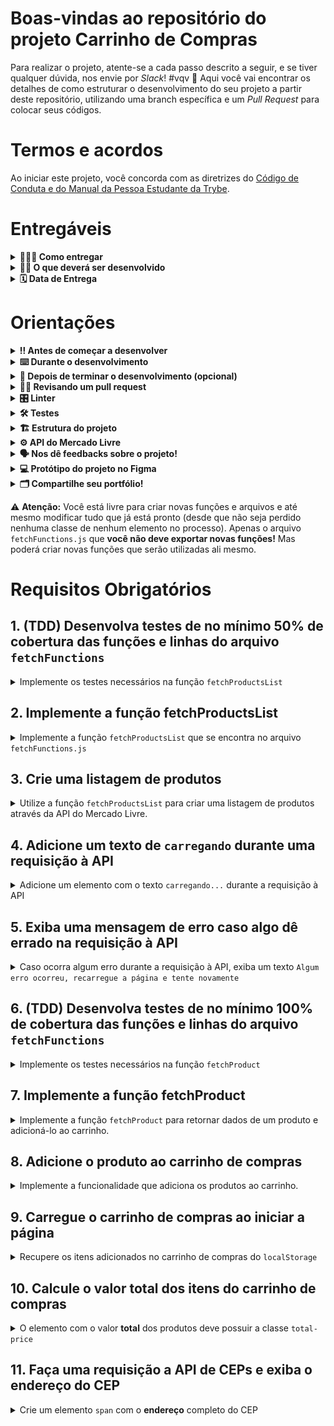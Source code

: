 # Boas-vindas ao repositório do projeto Carrinho de Compras

Para realizar o projeto, atente-se a cada passo descrito a seguir, e se tiver qualquer dúvida, nos envie por _Slack_! #vqv 🚀
Aqui você vai encontrar os detalhes de como estruturar o desenvolvimento do seu projeto a partir deste repositório, utilizando uma branch específica e um _Pull Request_ para colocar seus códigos.

# Termos e acordos

Ao iniciar este projeto, você concorda com as diretrizes do [Código de Conduta e do Manual da Pessoa Estudante da Trybe](https://app.betrybe.com/learn/student-manual/codigo-de-conduta-da-pessoa-estudante).

# Entregáveis

<details>
  <summary><strong>🤷🏽‍♀️ Como entregar</strong></summary><br />

  Para entregar o seu projeto você deverá criar um _Pull Request_ neste repositório.

  Lembre-se que você pode consultar nosso conteúdo sobre [Git & GitHub](https://app.betrybe.com/learn/course/5e938f69-6e32-43b3-9685-c936530fd326/module/f04cdb21-382e-4588-8950-3b1a29afd2dd/section/876a615b-f578-4d65-a820-de9f3e5e57db/lesson/be8632bf-7bb7-4c01-a5d9-7aadac3a58f0) e nosso [Blog - Git & GitHub](https://blog.betrybe.com/tecnologia/git-e-github/) sempre que precisar!
</details>

<details>
  <summary><strong>👨‍💻 O que deverá ser desenvolvido</strong></summary><br />

Você vai desenvolver **carrinho de compras** totalmente dinâmico! 🛒

Para isso, vai consumir dados diretamente de uma **API!** 🤩

Isso mesmo! Da sigla em inglês _Application Programming Interface_, uma API é um ponto de contato na internet com determinado serviço e nesse projeto você vai utilizar a API do Mercado Livre para buscar produtos à venda. 🏷

E não para por aí! 🤩

Você já aprendeu sobre a importância de ter uma mentalidade orientada a testes, não é mesmo? E também já sabe como a implementação de testes contribui para a escrita de códigos mais confiáveis e com boa performance.

Nesse projeto você vai ter a experiência de pôr em prática o desenvolvimento orientado a testes, o famoso TDD (Test Driven Development)! Que te ajuda a garantir um código de qualidade, percebendo os casos de uso da sua aplicação e garantindo que ela está funcionando da maneira correta! 🚀

Ao finalizar o projeto, ele deve ter o comportamento parecido com o gif abaixo:

![Project Gif](/images/prototipo.gif)

</details>

<details>
  <summary><strong>🗓 Data de Entrega</strong></summary><br />

# Data de entrega

- Projeto individual;
- Serão `4` dias de projeto;
- Data de entrega para avaliação final do projeto: `03/03/2023 14:00`.

</details>

# Orientações

<details>
  <summary><strong>‼️ Antes de começar a desenvolver</strong></summary><br />

1. Clone o repositório

- `git clone git@github.com:tryber/sd-029-a-project-shopping-cart.git`.
- Entre na pasta do repositório que você acabou de clonar:
  - `cd sd-029-a-project-shopping-cart`

2. Instale as dependências e inicialize o projeto

- Instale as dependências:
  - `npm install`

3. Crie uma branch a partir da branch `main`

- Verifique que você está na branch `main`
  - Exemplo: `git branch`
- Se não estiver, mude para a branch `main`
  - Exemplo: `git checkout main`
- Agora, crie uma branch onde você vai guardar os `commits` do seu projeto
  - Você deve criar uma branch no seguinte formato: `nome-sobrenome-nome-do-projeto`
  - Exemplo: `git checkout -b maria-silva-shopping-cart`

4. Quando fizer mudanças, adicione-as ao _stage_ do Git e faça um `commit`

- Verifique que as mudanças ainda não estão no _stage_
  - Exemplo: `git status` (deve aparecer as alterações realizadas em vermelho)
- Adicione o novo arquivo ao _stage_ do Git
  - Exemplo:
    - `git add .` (adicionando todas as mudanças - _que estavam em vermelho_ - ao stage do Git)
    - `git status` (deve aparecer listado os arquivos em verde)
- Faça o `commit` inicial
  - Exemplo:
    - `git commit -m 'iniciando o projeto. VAMOS COM TUDO :rocket:'` (fazendo o primeiro commit)
    - `git status` (deve aparecer uma mensagem tipo _nothing to commit_ )

5. Adicione a sua branch com o novo `commit` ao repositório remoto

- Usando o exemplo anterior: `git push -u origin maria-silva-shopping-cart`

6. Crie um novo `Pull Request` _(PR)_

- Vá até a página de _Pull Requests_ do [repositório no GitHub](https://github.com/tryber/sd-029-a-project-shopping-cart/pulls)
- Clique no botão verde _"New pull request"_
- Clique na caixa de seleção _"Compare"_ e escolha a sua branch **com atenção**
  - Coloque um título para a sua _Pull Request_
  - Exemplo: _"Cria tela de busca"_
- Clique no botão verde _"Create pull request"_
- Adicione uma descrição para o _Pull Request_, um título claro que o identifique, e clique no botão verde _"Create pull request"_
- **Não se preocupe em preencher mais nada por enquanto!**
- Volte até a [página de _Pull Requests_ do repositório](https://github.com/tryber/sd-029-a-project-shopping-cart/pulls) e confira que o seu _Pull Request_ está criado

</details>

<details>
  <summary><strong>⌨️ Durante o desenvolvimento</strong></summary><br />

- Faça `commits` das alterações que você fizer no código regularmente;

- Lembre-se de sempre atualizar o repositório remoto após um (ou alguns) `commits`;

- Os comandos que você utilizará com mais frequência são:

    1. `git status` _(para verificar o que está em vermelho - fora do stage - e o que está em verde - no stage)_;

    2. `git add` _(para adicionar arquivos ao stage do Git)_;

    3. `git commit` _(para criar um commit com os arquivos que estão no stage do Git)_;

    4. `git push -u origin nome-da-branch` _(para enviar o commit para o repositório remoto na primeira vez que fizer o `push` de uma nova branch)_;

    5. `git push` _(para enviar o commit para o repositório remoto após o passo anterior)_.

</details>

<details>
  <summary><strong>🤝 Depois de terminar o desenvolvimento (opcional)</strong></summary><br />

  Para sinalizar que o seu projeto está pronto para o _"Code Review"_, faça o seguinte:

- Vá até a página **DO SEU** _Pull Request_, adicione a label de _"code-review"_ e marque quem você deseja que realize o _code review_, por exemplo, as pessoas da sua tribo:

- No menu à direita, clique no _link_ **"Labels"** e escolha a _label_ **code-review**;

- No menu à direita, clique no _link_ **"Assignees"** e escolha **o seu usuário**;

- No menu à direita, clique no _link_ **"Reviewers"** e digite `students`, selecione o time `tryber/students-sd-029-a`.

  Caso tenha alguma dúvida, [aqui tem um vídeo explicativo](https://vimeo.com/362189205).

</details>

<details>
  <summary><strong>🕵🏿 Revisando um pull request</strong></summary><br />

  Use o conteúdo sobre [Code Review](https://app.betrybe.com/learn/course/5e938f69-6e32-43b3-9685-c936530fd326/module/f04cdb21-382e-4588-8950-3b1a29afd2dd/section/b3af2f05-08e5-4b4a-9667-6f5f729c351d/lesson/36268865-fc46-40c7-92bf-cbded9af9006) para te ajudar a revisar os _Pull Requests_.

</details>

<details>
  <summary><strong>🎛 Linter</strong></summary><br />

### ESLint e Stylelint

Para garantir a qualidade do código, vamos utilizar neste projeto os linters `ESLint` e `Stylelint`.
Assim o código estará alinhado com as boas práticas de desenvolvimento, sendo mais legível
e de fácil manutenção!

Para poder rodar o `ESLint` e o `Stylelint` certifique-se de ter executado o comando `npm install` dentro do projeto.

Para rodá-los localmente no projeto, execute os comandos abaixo:

```bash
  npm run lint
  npm run lint:styles
```

Se a análise do `ESLint` e do `Stylelint` encontrarem problemas no seu código, tais problemas serão mostrados no seu terminal. Se não houver problema no seu código, nada será impresso no seu terminal.

Você pode também instalar o plugin do `ESLint` no VSCode. Para isso, basta fazer o download do plugin `ESLint` e instalá-lo.

Em caso de dúvidas, confira o material do course sobre [ESLint e Stylelint](https://app.betrybe.com/learn/course/5e938f69-6e32-43b3-9685-c936530fd326/module/f04cdb21-382e-4588-8950-3b1a29afd2dd/section/3b1546b5-f7bc-40f7-a674-77b16c408756/lesson/0c9e8c0e-24c3-4526-ba6b-60d95913e022).

⚠️ **PULL REQUESTS COM ISSUES NO LINTER NÃO SERÃO AVALIADAS. ATENTE-SE PARA RESOLVÊ-LAS ANTES DE FINALIZAR O DESENVOLVIMENTO!** ⚠️

</details>

<details>
  <summary><strong>🛠 Testes</strong></summary><br />

Nesse projeto você vai implementar o TDD (Test Driven Development) também conhecido como _desenvolvimento orientado a testes_, que é uma prática muito utilizada no mercado de trabalho para garantir que o código será implementado da maneira correta. Ou seja, primeiro você vai escrever o teste para uma função e depois vai implementar a lógica para que a função execute.

Você vai ser responsável por implementar testes para as funções: `fetchProductsList` e `fetchProduct`.

### Cobertura de testes

Para avaliar se seus testes estão cobrindo toda a função, será utilizado a **cobertura de testes**, que avalia a eficácia dos testes implementados de acordo com os requisitos, determinando se cobrem o que foi pedido ou não.

⚠️ **Será testado apenas as funções pedidas e não toda a aplicação!**

Conforme você for realizando os testes do projeto, a porcentagem da cobertura total irá aumentar. Para a cobertura total será avaliado 25%, 50%, 75%, e, por fim, 100% dos testes. Para cada função solicitada a cobertura de testes irá avaliar a cobertura das linhas da sua função.

Para executar seus testes, execute o comando abaixo:

```bash
npm test
```

Para executar e acompanhar a implementação da sua cobertura de testes, rode o comando abaixo:

```bash
npm run test:coverage
```

Ao realizar o comando de cobertura de testes terá um resultado similar a este:

![Cobertura de Testes](/images/cobertura.png)

Verifique com o comando `npm test` se todos os itens da cobertura dos testes estão passando corretamente.

⚠️ **Atenção:** cuidado com eventuais falso-positivos!

### Pontos importantes para a implementação dos testes

Disponibilizamos a API simulada (mockada) para você implementar seus testes. Isso significa que será possível simular o consumo de todos os dados da API dentro do seu ambiente de testes, de forma segura e independente de fatores externos que possam ocorrer.

- As funções `fetchProductsList` e `fetchProduct` devem ser implementadas por você;

- Os retornos esperados das funções já estão importados nos arquivos de teste e vão estar especificados nos requisitos;

- O `window.fetch` está definido em todos os testes, ou seja, será possível usar a função `fetch` dentro do seu ambiente de testes sem precisar importar ou instalar bibliotecas;

- Para nosso ambiente de testes, o `fetch` está limitado a atender somente a configuração da API referente ao projeto;

- Deseja checar se uma função foi chamada? Ou se foi chamada com um argumento específico? Que tal dar uma olhada nos matchers da [documentação](https://jestjs.io/pt-BR/docs/expect#tohavebeencalled).

### Cypress

Para avaliar o seu projeto como um todo, será utilizado o _Cypress_.

Cypress é uma ferramenta de teste de front-end desenvolvida para a web.

Antes de utilizá-lo, certifique-se de ter executado o comando `npm install` dentro do projeto.

Você pode rodar o cypress localmente para verificar se seus requisitos estão passando, para isso execute um dos seguintes comandos:

Para executar os testes e vê-los rodando em uma janela de navegador:

```bash
npm run cy:open
```

ou para executar os testes apenas no terminal:

```bash
npm run cy
```

Após executar o comando acima, será aberta uma janela de navegador e então basta clicar no nome do arquivo de teste que quiser executar (project.spec.js).

⚠️ **Atenção:** Para que o cypress funcione você precisa estar com a aplicação rodando localmente. Para isso, execute o comando `npm run dev` no terminal.

Você também pode assistir a [este](https://vimeo.com/539240375/a116a166b9) vídeo 😉🎙

⚠️ **Atente-se para os nomes de classes que alguns elementos de seu projeto devem possuir**. O não cumprimento de um requisito, total ou parcialmente, impactará em sua avaliação.

</details>

<details>
<summary><strong>🏗 Estrutura do projeto</strong></summary><br />

O seu _Pull Request_ deverá conter os arquivos `index.html`, `src/style.css` e `src/main.js`, que conterão seu código HTML, CSS e JavaScript, respectivamente.

O arquivo `src/helpers/cartFunctions.js` contém uma estrutura de código inicial, que cria alguns elementos HTML. Leia cada função atentamente para entender o que o código está fazendo.

É no `main.js` que você vai implementar a lógica para desenvolver o projeto. Fique à vontade para criar novas funções e/ou arquivos! 😉

Não se preocupe! O requisito vai informar quando for necessário utilizar as funções já existentes.

<details>
  <summary>
    Clique aqui para saber um pouco mais sobre o que cada função faz
  </summary> <br />

- `createProductImageElement`: Cria um elemento de imagem;
- `createCustomElement`: Estrutura para criar um elemento;
- `createProductElement`: Cria a lista de produtos;
- `getIdFromProduct`: Pega o `id` de um produto;
- `createCartProductElement`: Cria os elementos do carrinho.

</details>

A pasta `helpers` contém os arquivos `cartFunctions.js`, `fetchFunctions.js` e `shopFunctions.js` e cada um possui funções que serão utilizadas no seu código JavaScript.

A pasta `tests`, contém os arquivos `fetchProduct.test.js` e `fetchProductsList.test.js`, onde você vai implementar os testes para cada uma das funções de mesmo nome.

⚠️ É importante que você não modifique o nome desses arquivos! ⚠️

Você pode adicionar outros arquivos se julgar necessário. Qualquer dúvida, poste no _Slack_.

</details>

<details>
<summary><strong>⚙️ API do Mercado Livre</strong></summary><br />

O [manual da API do Mercado Livre](https://developers.mercadolivre.com.br/pt_br/itens-e-buscas) contém todas as informações acerca da API (retorno, estrutura). Nesse projeto você vai precisar apenas de alguns dos _endpoints_, sendo eles:

- `https://api.mercadolibre.com/sites/MLB/search?q=$QUERY`: traz uma lista de produtos, onde `$QUERY` é o termo a ser buscado. Por exemplo, se o termo for `computador`, o retorno será parecido com esse:

  <details>
    <summary>Retorno da requisição de listagem de produtos</summary>

    Esse retorno possui várias informações acerca da lista de produtos. Dento do array `results` é onde você vai encontrar a lista de produtos.

  ```json
  {
      "site_id": "MLB",
      "query": "computador",
      "paging": {
          "total": 406861,
          "offset": 0,
          "limit": 50,
          "primary_results": 1001
      },
      "results": [
          {
              "id": "MLB1341925291",
              "site_id": "MLB",
              "title": "Processador Intel Core I5-9400f 6 Núcleos 128 Gb",
              "seller": {
                  "id": 385471334,
                  "permalink": null,
                  "power_seller_status": null,
                  "car_dealer": false,
                  "real_estate_agency": false,
                  "tags": []
              },
              "price": 899,
              "currency_id": "BRL",
              "available_quantity": 1,
              "sold_quantity": 0,
              "buying_mode": "buy_it_now",
              "listing_type_id": "gold_pro",
              "stop_time": "2039-10-10T04:00:00.000Z",
              "condition": "new",
              "permalink": "https://www.mercadolivre.com.br/processador-intel-core-i5-9400f-6-nucleos-128-gb/p/MLB13953199",
              "thumbnail": "http://mlb-s2-p.mlstatic.com/813265-MLA32241773956_092019-I.jpg",
              "accepts_mercadopago": true,
              "installments": {
                  "quantity": 12,
                  "amount": 74.92,
                  "rate": 0,
                  "currency_id": "BRL"
              },
              "address": {
                  "state_id": "BR-SP",
                  "state_name": "São Paulo",
                  "city_id": "BR-SP-27",
                  "city_name": "São José dos Campos"
              },
              "shipping": {
                  "free_shipping": true,
                  "mode": "me2",
                  "tags": [
                      "fulfillment",
                      "mandatory_free_shipping"
                  ],
                  "logistic_type": "fulfillment",
                  "store_pick_up": false
              },
              "seller_address": {
                  "id": "",
                  "comment": "",
                  "address_line": "",
                  "zip_code": "",
                  "country": {
                      "id": "BR",
                      "name": "Brasil"
                  },
                  "state": {
                      "id": "BR-SP",
                      "name": "São Paulo"
                  },
                  "city": {
                      "id": "BR-SP-27",
                      "name": "São José dos Campos"
                  },
                  "latitude": "",
                  "longitude": ""
              },
              "attributes": [
                  {
                      "source": 1,
                      "id": "ALPHANUMERIC_MODEL",
                      "value_id": "6382478",
                      "value_struct": null,
                      "values": [
                          {
                              "name": "BX80684I59400F",
                              "struct": null,
                              "source": 1,
                              "id": "6382478"
                          }
                      ],
                      "attribute_group_id": "OTHERS",
                      "name": "Modelo alfanumérico",
                      "value_name": "BX80684I59400F",
                      "attribute_group_name": "Outros"
                  },
                  {
                      "id": "BRAND",
                      "value_struct": null,
                      "attribute_group_name": "Outros",
                      "attribute_group_id": "OTHERS",
                      "source": 1,
                      "name": "Marca",
                      "value_id": "15617",
                      "value_name": "Intel",
                      "values": [
                          {
                              "id": "15617",
                              "name": "Intel",
                              "struct": null,
                              "source": 1
                          }
                      ]
                  },
                  {
                      "name": "Condição do item",
                      "value_id": "2230284",
                      "attribute_group_id": "OTHERS",
                      "attribute_group_name": "Outros",
                      "source": 1,
                      "id": "ITEM_CONDITION",
                      "value_name": "Novo",
                      "value_struct": null,
                      "values": [
                          {
                              "id": "2230284",
                              "name": "Novo",
                              "struct": null,
                              "source": 1
                          }
                      ]
                  },
                  {
                      "id": "LINE",
                      "value_name": "Core i5",
                      "attribute_group_id": "OTHERS",
                      "attribute_group_name": "Outros",
                      "name": "Linha",
                      "value_id": "7769178",
                      "value_struct": null,
                      "values": [
                          {
                              "id": "7769178",
                              "name": "Core i5",
                              "struct": null,
                              "source": 1
                          }
                      ],
                      "source": 1
                  },
                  {
                      "id": "MODEL",
                      "value_struct": null,
                      "values": [
                          {
                              "id": "6637008",
                              "name": "i5-9400F",
                              "struct": null,
                              "source": 1
                          }
                      ],
                      "attribute_group_id": "OTHERS",
                      "name": "Modelo",
                      "value_id": "6637008",
                      "value_name": "i5-9400F",
                      "attribute_group_name": "Outros",
                      "source": 1
                  }
              ],
              "differential_pricing": {
                  "id": 33580182
              },
              "original_price": null,
              "category_id": "MLB1693",
              "official_store_id": null,
              "catalog_product_id": "MLB13953199",
              "tags": [
                  "brand_verified",
                  "good_quality_picture",
                  "good_quality_thumbnail",
                  "immediate_payment",
                  "cart_eligible"
              ],
              "catalog_listing": true
          },
      ]
  }
  ```

  </details>

- `https://api.mercadolibre.com/items/$ProductID`: traz detalhes de um determinado produto, onde `$ProductID` é o `id` do produto a ser buscado. Por exemplo, se o `id` do produto for `MLB1341706310`, o retorno será parecido com esse:

  <details>
    <summary>Retorno da requisição de detalhes de um produto</summary>

    Esse retorno traz informações detalhadas sobre cada um dos produtos. Por exemplo, o `id` desse produto, o `title`, que o título do produto, `price`, que é o preço e assim por diante.

  ```json
  {
    "id": "MLB1341706310",
    "site_id": "MLB",
    "title": "Processador Gamer Amd Ryzen 5 2600 Yd2600bbafbox De 6 Núcleos E 3.9ghz De Frequência",
    "subtitle": null,
    "seller_id": 245718870,
    "category_id": "MLB1693",
    "official_store_id": 1929,
    "price": 1068,
    "base_price": 1068,
    "original_price": null,
    "currency_id": "BRL",
    "initial_quantity": 93,
    "available_quantity": 0,
    "sold_quantity": 50,
    "sale_terms": [],
    "buying_mode": "buy_it_now",
    "listing_type_id": "gold_special",
    "start_time": "2019-10-15T18:13:00.000Z",
    "stop_time": "2040-01-27T00:26:51.000Z",
    "condition": "new",
    "permalink": "https://produto.mercadolivre.com.br/MLB-1341706310-processador-gamer-amd-ryzen-5-2600-yd2600bbafbox-de-6-nucleos-e-39ghz-de-frequncia-_JM",
    "thumbnail_id": "852106-MLA42157659481_062020",
    "thumbnail": "http://http2.mlstatic.com/D_852106-MLA42157659481_062020-I.jpg",
    "secure_thumbnail": "https://http2.mlstatic.com/D_852106-MLA42157659481_062020-I.jpg",
    "pictures": [],
    "video_id": null,
    "descriptions": [
    ],
    "accepts_mercadopago": true,
    "non_mercado_pago_payment_methods": [
    ],
    "shipping": {},
    "international_delivery_mode": "none",
    "seller_address": {},
    "seller_contact": null,
    "location": {
    },
    "coverage_areas": [
    ],
    "attributes": [],
    "warnings": [
    ],
    "listing_source": "",
    "variations": [
    ],
    "status": "paused",
    "sub_status": [],
    "tags": [],
    "warranty": "Garantia de fábrica: 3 anos",
    "catalog_product_id": "MLB9196241",
    "domain_id": "MLB-COMPUTER_PROCESSORS",
    "parent_item_id": null,
    "differential_pricing": null,
    "deal_ids": [
    ],
    "automatic_relist": false,
    "date_created": "2019-10-15T18:13:00.000Z",
    "last_updated": "2022-02-05T06:46:48.434Z",
    "health": null,
    "catalog_listing": true,
    "channels": []
  }
  ```

  </details>

  </details>

  <details>
    <summary><strong>🗣 Nos dê feedbacks sobre o projeto!</strong></summary> <br />

  Ao finalizar e submeter o projeto, não se esqueça de avaliar sua experiência preenchendo o formulário.
  **Leva menos de 3 minutos!**

  [Formulário de avaliação do projeto](https://be-trybe.typeform.com/to/ZTeR4IbH)

  </details>

  <details>
    <summary><strong>💻 Protótipo do projeto no Figma</strong></summary><br />

  Além da qualidade do código e do atendimento aos requisitos, um bom layout é um dos aspectos responsáveis por melhorar a usabilidade de uma aplicação e turbinar seu portfólio!

  Você pode estar se perguntando: _"Como deixo meu projeto com um layout mais atrativo?"_ 🤔

  Nesse projeto o layout já está pronto, mas se quiser deixar o seu projeto com a sua cara, você pode usar o Figma para criar um layout personalizado baseado no protótipo que preparamos para você.

  - [protótipo do Figma](https://www.figma.com/file/7Okk4tKMFcjNFoGX5rR677/%5BProjeto%5D%5BFrontend%5D-Carrinho-de-Compras?node-id=0%3A1)

  </details>

  <details>
  <summary><strong>🗂 Compartilhe seu portfólio!</strong></summary><br />

  Você sabia que o LinkedIn é a principal rede social profissional e compartilhar o seu aprendizado lá é muito importante para quem deseja construir uma carreira de sucesso? Compartilhe esse projeto no seu LinkedIn, marque o perfil da Trybe (@trybe) e mostre para a sua rede toda a sua evolução.

</details>

⚠️ **Atenção:** Você está livre para criar novas funções e arquivos e até mesmo modificar tudo que já está pronto (desde que não seja perdido nenhuma classe de nenhum elemento no processo). Apenas o arquivo `fetchFunctions.js` que **você não deve exportar novas funções!** Mas poderá criar novas funções que serão utilizadas ali mesmo.

# Requisitos Obrigatórios

## 1. (TDD) Desenvolva testes de no mínimo 50% de cobertura das funções e linhas do arquivo `fetchFunctions`

<details>
  <summary>
    Implemente os testes necessários na função <code>fetchProductsList</code>
  </summary> <br />

O arquivo para implementar o teste já está criado, se chama `fetchProductsList.test.js` e se encontra dentro da pasta `tests`.

**O que você deve testar:**

- Teste se `fetchProductsList` é uma função;

- Execute a função `fetchProductsList` com o argumento `'computador'` e teste se `fetch` foi chamada;

- Teste se, ao chamar a função `fetchProductsList` com o argumento `'computador'`, a função `fetch` utiliza o endpoint `'https://api.mercadolibre.com/sites/MLB/search?q=computador'`;

- Teste se o retorno da função `fetchProductsList` com o argumento `'computador'` é uma estrutura de dados igual ao objeto `computadorSearch`, que já está importado no arquivo.

- Teste se, ao chamar a função `fetchProductsList` sem argumento, retorna um erro com a mensagem: `'Termo de busca não informado'`.

> **De olho na dica 👀:** Lembre-se a fetchProductsList retorna uma promise e o jest possui [matchers](https://jestjs.io/pt-BR/docs/asynchronous#resolves--rejects) específicos para isso! Não se esqueça de utilizar o await ou return para que o teste espere a promise ser resolvida.
> Leia com bastante atenção o que está sendo solicitado e implemente um teste de cada vez!

⚠️ **Atenção:** Você deve implementar todos os testes acima, independente do que for suficiente para a cobertura de testes.

**O que será testado:**

- Será avaliado se os testes implementados atingem no mínimo 50% da cobertura das funções e linhas do arquivo `fetchFunctions`.

</details>

## 2. Implemente a função fetchProductsList

<details>
  <summary>
    Implemente a função <code>fetchProductsList</code> que se encontra no arquivo <code>fetchFunctions.js</code>
  </summary> <br />

  A função `fetchProductsList` deverá ser responsável por realizar a requisição e retornar os resultados da API.

  A função `fetchProductsList` já está criada porém sem implementação e se encontra dentro do arquivo `helpers/fetchFunctions`.

- A função deve obrigatoriamente receber um parâmetro com o termo que será usado na busca, caso contrario deve [retornar um erro](https://developer.mozilla.org/pt-BR/docs/Web/JavaScript/Reference/Statements/throw) com a mensagem: `'Termo de busca não informado'`;

- Utilize o _endpoint_ `https://api.mercadolibre.com/sites/MLB/search?q=$QUERY`, onde:

  - O valor de `$QUERY` representa o termo que será buscado na API;

  - O retorno da função deverá ser o array de produtos que se encontra na chave `results`;

  <details>
  <summary>Clique aqui para ver o retorno da API</summary>

    Resultado da pesquisa `https://api.mercadolibre.com/sites/MLB/search?q=computador`

    ```json
    {
      "site_id": "MLB",
      "country_default_time_zone": "GMT-03:00",
      "query": "computador",
      "paging": {...},
      "results": [
        {
          "id": "MLB2025368730",
          "site_id": "MLB",
          "title": "Computador Completo Fácil Intel Core I3 8gb Ssd 240gb ",
          "seller": {},
          "price": 1859.07,
          "prices": {},
          "sale_price": null,
          "currency_id": "BRL",
          "available_quantity": 100,
          "sold_quantity": 500,
          "buying_mode": "buy_it_now",
          "listing_type_id": "gold_pro",
          "stop_time": "2041-09-12T04:00:00.000Z",
          "condition": "new",
          "permalink": "https://produto.mercadolivre.com.br/MLB-2025368730-computador-completo-facil-intel-core-i3-8gb-ssd-240gb-_JM",
          "thumbnail": "http://http2.mlstatic.com/D_704139-MLB47542929423_092021-I.jpg",
          "thumbnail_id": "704139-MLB47542929423_092021",
          "accepts_mercadopago": true,
          "installments": {},
          "address": {},
          "shipping": {},
          "seller_address": {},
          "attributes": [],
          "differential_pricing": {},
          "original_price": 1999,
          "category_id": "MLB1649",
          "official_store_id": 3807,
          "domain_id": "MLB-DESKTOP_COMPUTERS",
          "catalog_product_id": null,
          "tags": [],
          "order_backend": 1,
          "use_thumbnail_id": true,
          "offer_score": null,
          "offer_share": null,
          "match_score": null,
          "winner_item_id": null,
          "melicoin": null,
          "discounts": null
        },
        // {...} restante da lista de produtos
      ],
      "sort": {...},
      "available_sorts": {...},
      "filters": {...},
      "available_filters": {...}
    }

    ```

  </details>

**O que será testado:**

- Será avaliado se a função `fetchProductsList` retorna um erro quando não é passado nenhum parâmetro;
- Será avaliado se a função `fetchProductsList` chama a API com o endpoint correto;
- Será avaliado se a função `fetchProductsList` retorna o array de produtos da API.

</details>
  
## 3. Crie uma listagem de produtos

<details>
  <summary>
    Utilize a função <code>fetchProductsList</code> para criar uma listagem de produtos através da API do Mercado Livre.
  </summary> <br />

Com a função `fetchProductsList` pronta, vamos utilizá-la para criar uma listagem de produtos.

Para isso você deverá chamá-la com o parâmetro `'computador'` (você pode fazer isso onde preferir, mas indicamos que o faça no arquivo `main.js` para manter a organização do seu código).

Com os dados em mãos, você deverá utilizar a função `createProductElement()` (que se encontra no arquivo `shopFunction.js`) para criar todos os componentes _HTML_ referentes a cada um dos produtos retornados pela API:
> Essa função já está implementada no arquivo `fetchFunctions.js`
> Leia com bastante atenção a função para entender seu funcionamento.

- Adicione cada elemento retornado da função `createProductElement(product)` como filho do elemento `<section class="products">`.

**O que será testado:**

- Todos produtos estão listados na página.

</details>

## 4. Adicione um texto de `carregando` durante uma requisição à API

<details>
  <summary>
    Adicione um elemento com o texto <code>carregando...</code> durante a requisição à API
  </summary> <br />

Uma requisição à API gasta um certo tempo e durante esse processo a pessoa que está utilizando a página não tem como saber se a requisição deu certo ou não. Por isso, normalmente é utilizada alguma forma para mostrar que a requisição ainda está em andamento. Para isso:

- Crie um elemento que contenha o texto `carregando...`, que deve ser exibido em algum lugar da página;

- Adicione a classe `loading` ao elemento que possui o texto `carregando...`;

- Após a requisição terminar esse elemento deve ser removido da tela.

> **Sugestão:** Você pode criar uma função que adicione ao DOM o elemento com o texto `carregando...` e outra para retirá-lo, o que acha?

**O que será testado:**

- Verifica se o texto de "carregando" está visível durante uma requisição à API.
- Verifica se o texto de "carregando" não está visível após a requisição à API ser concluída.

</details>

## 5. Exiba uma mensagem de erro caso algo dê errado na requisição à API

<details>
  <summary>
    Caso ocorra algum erro durante a requisição à API, exiba um texto <code>Algum erro ocorreu, recarregue a página e tente novamente</code>
  </summary> <br />

  Por se tratar de uma requisição a uma API externa, é possível que ocorra algum erro durante a requisição. Por isso, é importante que você trate esse erro, exibindo uma mensagem para o usuário. Para isso:

- Crie um elemento que contenha o texto `Algum erro ocorreu, recarregue a página e tente novamente`, que deve ser exibido em algum lugar da página;
- Adicione a classe `error` ao elemento que possui o texto;
- Exiba esse elemento apenas **caso ocorra algum erro** durante a requisição à API.

> **Sugestão:** Caso tenha feito a função que adiciona e remove o `loading` você pode refatorar para reutiliza-lá com a mensagem de erro. O que acha?

**O que será testado:**

- Verifica se o texto de "erro" está visível após a requisição à API ser concluída com erro.
- Verifica se o texto de "erro" não está visível após a requisição à API ser concluída com sucesso.

</details>

## 6. (TDD) Desenvolva testes de no mínimo 100% de cobertura das funções e linhas do arquivo `fetchFunctions`

<details>
  <summary>
    Implemente os testes necessários na função <code>fetchProduct</code>
  </summary> <br />

**O que você deve testar:**

- Teste se `fetchProduct` é uma função;

- Execute a função `fetchProduct` com o argumento do produto "MLB1405519561" e teste se `fetch` foi chamada;

- Teste se, ao chamar a função `fetchProduct` com o argumento do produto "MLB1405519561", a função `fetch` utiliza o endpoint "https://api.mercadolibre.com/items/MLB1405519561";

- Teste se o retorno da função `fetchProduct` com o argumento do produto "MLB1405519561" é uma estrutura de dados igual ao objeto `produto` que já está importado no arquivo.

- Teste se, ao chamar a função `fetchProduct` sem argumento, retorna um erro com a mensagem: `'ID não informado'`.

> **De olho na dica 👀:** Lembre-se a fetchProductsList retorna uma promise e o jest possui [matchers](https://jestjs.io/pt-BR/docs/asynchronous#resolves--rejects) específicos para isso! Não se esqueça de utilizar o await ou return para que o teste espere a promise ser resolvida.
> Leia com bastante atenção o que está sendo solicitado e implemente um teste de cada vez!

**O que será testado:**

- Será avaliado se os testes implementados atingem no mínimo 50% da cobertura total e 100% das funções e linhas do arquivo `fetchFunctions`.

</details>

## 7. Implemente a função fetchProduct

<details>
  <summary>
    Implemente a função <code>fetchProduct</code> para retornar dados de um produto e adicioná-lo ao carrinho.
  </summary> <br />

Implemente a função `fetchProduct` para fazer a requisição dos detalhes de apenas **um** produto;

A função já está criada porém sem implementação e se encontra dentro do arquivo `helpers/fetchFunctions`.

- A função deve obrigatoriamente receber um parâmetro com o id que será usado na busca, caso contrario deve [retornar um erro](https://developer.mozilla.org/pt-BR/docs/Web/JavaScript/Reference/Statements/throw) com a mensagem: `'ID não informado'`;
- Utilize o _endpoint_ `https://api.mercadolibre.com/items/$ProductID`
  - `$ProductID` representa o `id` do produto a ser buscado;

Por exemplo, se o `id` do produto for `MLB1405519561`, o retorno do _endpoint_ será algo no formato:

  <details>
  <summary><strong>Clique aqui para ver o retorno da API</strong></summary>

  ```json
    {
        "id": "MLB1405519561",
        "site_id": "MLB",
        "title": " Cpu Pc  Torre Core I5 3470 3.20ghz 8gb Ssd 240gb Com Nf",
        "subtitle": null,
        "seller_id": 298832663,
        "category_id": "MLB1649",
        "official_store_id": null,
        "price": 1609,
        "base_price": 1609,
        "original_price": null,
        "currency_id": "BRL",
        "initial_quantity": 678,
        "available_quantity": 1,
        "sold_quantity": 500,
        //[...]
        "warranty": "Garantia do vendedor: 6 meses",
        "catalog_product_id": null,
        "domain_id": "MLB-DESKTOP_COMPUTERS",
        "parent_item_id": null,
        "differential_pricing": null,
        "deal_ids": [],
        "automatic_relist": false,
        "date_created": "2020-08-02T23:13:47.000Z",
        "last_updated": "2021-03-28T00:37:24.262Z",
        "health": 1,
        "catalog_listing": false,
    }
  ```

  </details>

**O que será testado:**

- Será avaliado se a função `fetchProduct` retorna um erro quando não é passado nenhum parâmetro;
- Será avaliado se a função `fetchProduct` retorna as informações do produto da API.

</details>

## 8. Adicione o produto ao carrinho de compras

<details>
  <summary>
    Implemente a funcionalidade que adiciona os produtos ao carrinho.
  </summary> <br />

Cada produto na página _HTML_ possui um botão com o nome `Adicionar ao carrinho` e, ao clicar nesse botão, você deve realizar uma requisição que vai retornar todos os detalhes de um produto.

Ao clicar no botão `Adicionar ao carrinho`:

- O id do produto deve ser adicionado ao localStorage utilizando a função `saveCartID`, que já está implementada no arquivo `helpers/cartFunctions`;
  > Leia com bastante atenção a função para entender seu funcionamento.
- Uma requisição deve ser feita utilizando a função `fetchProduct` para obter os detalhes do produto;
  > Leia com bastante atenção a função para entender seu funcionamento.

- Com os dados do produtos retornados, você deve adicionar o produto ao carrinho de compras, utilize a função `createCartProductElement` (que se encontra no arquivo `shopFunction.js`) para criar os componentes _HTML_ referentes a um produto do carrinho;

- Adicione o elemento retornado da função `createCartElement(product)` como filho do elemento `<ol class="cart__products">`.

> **De olho na dica:** A função `createProductElement()` é a responsável por criar o botão, talvez seja um local interessante para adicionar o evento de click 👀.

**O que será testado:**

- O elemento com classe `.cart__products` deve exibir o produto adicionado, apresentando corretamente suas informações de id, título e preço.

</details>

## 9. Carregue o carrinho de compras ao iniciar a página

<details>
  <summary>
    Recupere os itens adicionados no carrinho de compras do <code>localStorage</code>
  </summary> <br />

Ao carregar a página, o estado atual do carrinho de compras deve ser carregado do **LocalStorage**. Para isso, você deve utilizar a função `getSavedCartIDs`, que já está implementada no arquivo `helpers/cartFunctions`.

Note que o retorno da função `getSavedCartIDs` é um array de ids, você deve utilizar a função `fetchProduct` para cada um desses ids e recuperar as informações de cada produto.

No entanto, é importante manter a ordem que os produtos foram adicionados ao carrinho, para isso, você deve utilizar o método [`Promise.all`](https://developer.mozilla.org/pt-BR/docs/Web/JavaScript/Reference/Global_Objects/Promise/all) para aguardar a resposta de todas as requisições e só então adicionar os produtos ao carrinho.
> **Dica:** Você pode utilizar o método `map` para iterar sobre o array de ids e retornar um array de promises.
> Use a mesma função `createCartProductElement` do requisito anterior para criar os componentes _HTML_ dos produtos.

**O que será testado:**

- Ao carregar a página, o carrinho de compras deve ser carregado com todos os produtos na mesma ordem que foram adicionados anteriormente.
- O carrinho de compras deve exibir corretamente o preço total dos produtos adicionados.

</details>

## 10. Calcule o valor total dos itens do carrinho de compras

<details>
  <summary>
    O elemento com o valor <strong>total</strong> dos produtos deve possuir a classe <code>total-price</code>
  </summary> <br />

Cada vez que o carrinho de compras é modificado, será necessário calcular o valor total dos produtos e apresentá-los na página principal do projeto. Para isso:

- O valor total do carrinho deve ser atualizado ao:
  - Adicionar um produto ao carrinho;
  - Remover um produto do carrinho.

- Adicione o valor total dos produtos ao elemento com a classe `total-price`.

- Ao atualizar a página o valor total deve ser mantido.

> **Lembre-se 💭:** Ao adicionar um produto no carrinho é realizada uma requisição para a API. Certifique-se de que a API já retornou as informações antes de realizar a soma dos produtos.
> **Dica:** Pense em uma forma de armazenar o valor total dos produtos para que você possa atualizá-lo a cada vez que um produto for adicionado ou removido do carrinho.

**O que será testado:**

- Verifica se o valor total dos itens do carrinho de compras é atualizado após a adição ou remoção de um produto.
- Verifica se o valor total dos itens permanece o mesmo após atualizar a página.

</details>

## 11. Faça uma requisição a API de CEPs e exiba o endereço do CEP

<details>
  <summary>
    Crie um elemento <code>span</code> com o <strong>endereço</strong> completo do CEP
  </summary> <br />

  Você deverá fazer uma requisição para as APIs de CEPs e exibir o endereço completo do CEP na tela.

  Para isso, você deve implementar a função `getAddress` que já está criada no arquivo `helpers/cepFunctions.js`, que deverá realizar a requisição para a API de CEPs e retornar o endereço completo do CEP.
  
  Porém ela irá funcionar de uma maneira um pouco diferente das outras requisições, pois ela fará a requisição para 2 APIs de CEP diferentes e você deverá utilizar a que retornar primeiro.
  Para isso você deverá utilizar o método [`Promise.any`](https://developer.mozilla.org/en-US/docs/Web/JavaScript/Reference/Global_Objects/Promise/any).

  Os _endpoints_ das APIs são:

  - <https://cep.awesomeapi.com.br/json/$CEP>
    <details>
    <summary>Retorno da API</summary><br />
      https://cep.awesomeapi.com.br/json/01001000
      ```json
      {
        "cep": "01001000",
        "address_type": "Praça",
        "address_name": "da Sé",
        "address": "Praça da Sé", // Rua
        "state": "SP", // Estado
        "district": "Sé", // Bairro
        "lat": "-23.55068",
        "lng": "-46.63412",
        "city": "São Paulo", // Cidade
        "city_ibge": "3550308",
        "ddd": "11"
      }
      ```
    </details>
  - <https://brasilapi.com.br/api/cep/v2/$CEP>
    <details>
    <summary>Retorno da API</summary><br />
      https://brasilapi.com.br/api/cep/v2/01001000
      ```json
      {
        "cep": "01001000",
        "state": "SP", // Estado
        "city": "São Paulo", // Cidade
        "neighborhood": "Sé", // Bairro
        "street": "Praça da Sé", // Rua
        "service": "correios",
        "location": {
          "type": "Point",
          "coordinates": {
            "longitude": "-46.633080956332904",
            "latitude": "-23.550389799999998"
          }
        }
      }
      ```
    </details>

  Onde `$CEP` é o CEP digitado pelo usuário no input de CEP com a classe `cep-input`

  > Obs: Note as APIs possuem chaves diferentes, mas os valores que iremos utilizar são os mesmos, portanto sua função deverá ser capaz de utilizar ambas APIs, independente de qual retornar primeiro.

  Implemente a função `searchCep` que já está criada no arquivo `helpers/cepFunctions.js`
  - Ela deverá chamar a função `getAddress` com o CEP digitado no input e exibir o endereço completo na tela.
  - Essa função só deve ser executada após o usuário digitar o CEP com 8 dígitos e pressionar o botão de buscar CEP com a classe `cep-button`.
  > A função `searchCep` já está sendo chamada ao clicar no botão `Buscar CEP`, você só precisa implementa-la.
  
  - Exiba dentro do elemento `span`(já está criado) com a classe `cart__address` o endereço completo da seguinte forma:

  `Rua - Bairro - Cidade - Estado`

  Exemplo:

  ```html
  <span class="cart__address">Praça da Sé - Sé - São Paulo - SP</span>
  ```

  Caso ambas as APIs retornem erro, exiba o texto `CEP não encontrado` no elemento com a classe `cart__address`:

  Caso queira você também pode consultar suas documentações

  - [Documentação AwesomeAPI](https://docs.awesomeapi.com.br/api-cep)
  - [Documentação BrasilAPI](https://brasilapi.com.br/docs#tag/CEP)

  **O que será testado:**

  - Verifica se o método `Promise.any` é utilizado
  - Verifica se o endereço é exibido após o CEP ser digitado
  - Verifica se a mensagem `CEP não encontrado` é exibida caso o CEP não exista

</details>
